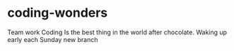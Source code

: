 # coding-wonders
Team work
Coding
Is the best thing in the world after chocolate.
Waking up  early each Sunday
new branch

